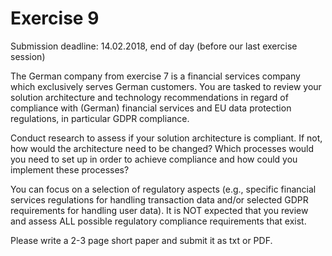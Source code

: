 # Exercise 9

Submission deadline: 14.02.2018, end of day (before our last exercise session)

The German company from exercise 7 is a financial services company which exclusively serves German customers. You are tasked to review your solution architecture and technology recommendations in regard of compliance with (German) financial services and EU data protection regulations, in particular GDPR compliance.

Conduct research to assess if your solution architecture is compliant. If not, how would the architecture need to be changed? Which processes would you need to set up in order to achieve compliance and how could you implement these processes?

You can focus on a selection of regulatory aspects (e.g., specific financial services regulations for handling transaction data and/or selected GDPR requirements for handling user data). It is NOT expected that you review and assess ALL possible regulatory compliance requirements that exist.

Please write a 2-3 page short paper and submit it as txt or PDF.